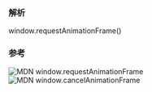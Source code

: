 ### 解析  
window.requestAnimationFrame()


### 参考  
![MDN window.requestAnimationFrame](https://developer.mozilla.org/zh-CN/docs/Web/API/window/requestAnimationFrame)  
![MDN window.cancelAnimationFrame](https://developer.mozilla.org/zh-CN/docs/Web/API/Window/cancelAnimationFrame)  